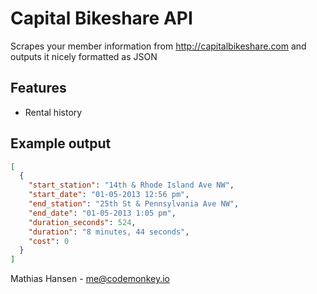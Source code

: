 Capital Bikeshare API
============================

Scrapes your member information from http://capitalbikeshare.com and outputs it nicely formatted as JSON

Features
-------------------------
- Rental history

Example output
-------------------------
```json
[
  {
    "start_station": "14th & Rhode Island Ave NW",
    "start_date": "01-05-2013 12:56 pm",
    "end_station": "25th St & Pennsylvania Ave NW",
    "end_date": "01-05-2013 1:05 pm",
    "duration_seconds": 524,
    "duration": "8 minutes, 44 seconds",
    "cost": 0
  }
]
```

Mathias Hansen - <me@codemonkey.io>